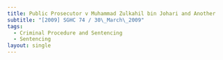```yaml
---
title: Public Prosecutor v Muhammad Zulkahil bin Johari and Another
subtitle: "[2009] SGHC 74 / 30\_March\_2009"
tags:
  - Criminal Procedure and Sentencing
  - Sentencing
layout: single
---
```


